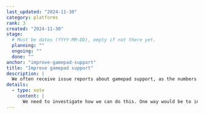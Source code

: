 ```yaml
---
last_updated: "2024-11-30"
category: platforms
rank: 3
created: "2024-11-30"
stage:
  # Must be dates (YYYY-MM-DD), empty if not there yet.
  planning: ""
  ongoing: ""
  done: ""
anchor: "improve-gamepad-support"
title: "Improve gamepad support"
description: |
  We often receive issue reports about gamepad support, as the numbers of gamepads never cease to increase. As we wish to support as many input devices as possible, we want to work towards better support.
details:
  - type: note
    content: |
      We need to investigate how we can do this. One way would be to incorporate more code from SDL, or to integrate SDLInput directly in the engine.
---
```

